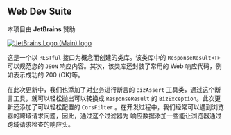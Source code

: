 ## Web Dev Suite

本项目由 **JetBrains** 赞助

[![JetBrains Logo (Main) logo](https://resources.jetbrains.com/storage/products/company/brand/logos/jb_beam.png)](https://www.jetbrains.com/community/opensource/?utm_campaign=opensource&utm_content=approved&utm_medium=email&utm_source=newsletter&utm_term=jblogo#support)

这是一个以 `RESTful` 接口为概念而创建的类库。该类库中的 `ResponseResult<T>` 可以规范您的 `JSON` 响应内容。其次，该类库还封装了常用的 
Web 响应代码，例如表示成功的 200 (OK)等。

在此次更新中，我们也添加了对业务进行断言的 `BizAssert` 工具类，通过这个断言工具，就可以轻松抛出可以转换成 `ResponseResult` 的 
`BizException`。此次更新还添加了可以轻松配置的 `CorsFilter` 。在开发过程中，我们经常可以遇到浏览器的跨域请求问题，因此，通过这个过滤器为
响应数据添加一些能让浏览器通过跨域请求检查的响应头。